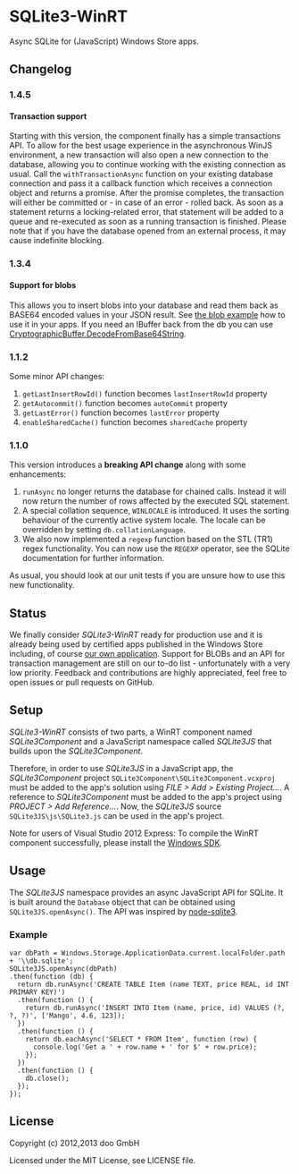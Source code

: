 # SQLite3-WinRT

Async SQLite for (JavaScript) Windows Store apps.

## Changelog

### 1.4.5

#### Transaction support

Starting with this version, the component finally has a simple transactions API. To allow for the best usage experience in the asynchronous WinJS environment, a new transaction will also open a new connection to the database, allowing you to continue working with the existing connection as usual.
Call the `withTransactionAsync` function on your existing database connection and pass it a callback function which receives a connection object and returns a promise. After the promise completes, the transaction will either be committed or - in case of an error - rolled back.
As soon as a statement returns a locking-related error, that statement will be added to a queue and re-executed as soon as a running transaction is finished.
Please note that if you have the database opened from an external process, it may cause indefinite blocking.

### 1.3.4

#### Support for blobs

This allows you to insert blobs into your database and read them back as BASE64 encoded values in your JSON result.
See [the blob example](https://github.com/doo/SQLite3-WinRT/tree/master/SQLite3JS/example/blobs.js) how to use it in your apps.
If you need an IBuffer back from the db you can use [CryptographicBuffer.DecodeFromBase64String](http://msdn.microsoft.com/en-us/library/windows/apps/windows.security.cryptography.cryptographicbuffer.decodefrombase64string).


### 1.1.2

Some minor API changes:

1. `getLastInsertRowId()` function becomes `lastInsertRowId` property
2. `getAutocommit()` function becomes `autoCommit` property
3. `getLastError()` function becomes `lastError` property
4. `enableSharedCache()` function becomes `sharedCache` property


### 1.1.0

This version introduces a **breaking API change** along with some enhancements:

 1. `runAsync` no longer returns the database for chained calls. Instead it will now return the number of rows affected by the executed SQL statement.
 2. A special collation sequence, `WINLOCALE` is introduced. It uses the sorting behaviour of the currently active system locale. The locale can be overridden by setting `db.collationLanguage`.
 3. We also now implemented a `regexp` function based on the STL (TR1) regex functionality. You can now use the `REGEXP` operator, see the SQLite documentation for further information.

As usual, you should look at our unit tests if you are unsure how to use this new functionality.


## Status

We finally consider _SQLite3-WinRT_ ready for production use and it is already
being used by certified apps published in the Windows Store including, of course [our own application](http://apps.microsoft.com/webpdp/app/doo/28631302-9666-4ee3-aaf4-e52c493370e8).
Support for BLOBs and an API for transaction management are still on our to-do list - unfortunately with a very low priority. Feedback and contributions are highly appreciated, feel free to open issues or pull requests on GitHub.


## Setup

_SQLite3-WinRT_ consists of two parts, a WinRT component named
_SQLite3Component_ and a JavaScript namespace called _SQLite3JS_ that builds
upon the _SQLite3Component_.

Therefore, in order to use _SQLite3JS_ in a JavaScript app, the
_SQLite3Component_ project `SQLite3Component\SQLite3Component.vcxproj` must be
added to the app's solution using _FILE > Add > Existing Project..._.
A reference to _SQLite3Component_ must be added to the app's project using
_PROJECT > Add Reference..._. Now, the _SQLite3JS_ source
`SQLite3JS\js\SQLite3.js` can be used in the app's project.

Note for users of Visual Studio 2012 Express: To compile the WinRT component
successfully, please install the [Windows SDK][1].

 [1]: http://msdn.microsoft.com/en-us/windows/desktop/hh852363.aspx


## Usage

The _SQLite3JS_ namespace provides an async JavaScript API for SQLite. It is built
around the `Database` object that can be obtained using `SQLite3JS.openAsync()`.
The API was inspired by [node-sqlite3][2].

 [2]: https://github.com/developmentseed/node-sqlite3/

### Example

    var dbPath = Windows.Storage.ApplicationData.current.localFolder.path + '\\db.sqlite';
    SQLite3JS.openAsync(dbPath)
    .then(function (db) {
      return db.runAsync('CREATE TABLE Item (name TEXT, price REAL, id INT PRIMARY KEY)')
      .then(function () {
        return db.runAsync('INSERT INTO Item (name, price, id) VALUES (?, ?, ?)', ['Mango', 4.6, 123]);
      })
      .then(function () {
        return db.eachAsync('SELECT * FROM Item', function (row) {
          console.log('Get a ' + row.name + ' for $' + row.price);
        });
      })
      .then(function () {
        db.close();
      });
    });


## License

Copyright (c) 2012,2013 doo GmbH

Licensed under the MIT License, see LICENSE file.
